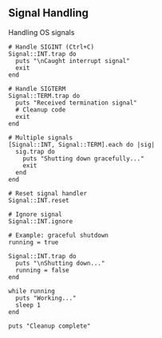 <!-- METADATA
{
  "title": "Crystal Signal Handling",
  "tags": [
    "crystal",
    "system",
    "signals"
  ],
  "language": "crystal"
}
-->

## Signal Handling
Handling OS signals
```crystal
# Handle SIGINT (Ctrl+C)
Signal::INT.trap do
  puts "\nCaught interrupt signal"
  exit
end

# Handle SIGTERM
Signal::TERM.trap do
  puts "Received termination signal"
  # Cleanup code
  exit
end

# Multiple signals
[Signal::INT, Signal::TERM].each do |sig|
  sig.trap do
    puts "Shutting down gracefully..."
    exit
  end
end

# Reset signal handler
Signal::INT.reset

# Ignore signal
Signal::INT.ignore

# Example: graceful shutdown
running = true

Signal::INT.trap do
  puts "\nShutting down..."
  running = false
end

while running
  puts "Working..."
  sleep 1
end

puts "Cleanup complete"
```
